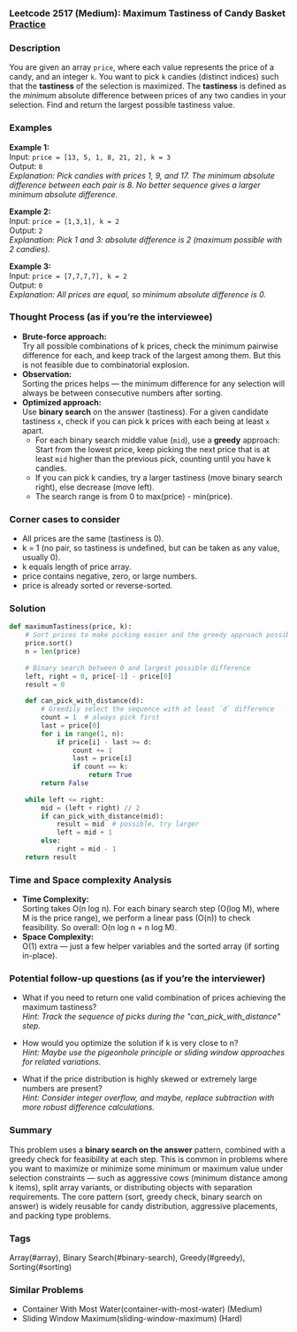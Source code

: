### Leetcode 2517 (Medium): Maximum Tastiness of Candy Basket [Practice](https://leetcode.com/problems/maximum-tastiness-of-candy-basket)

### Description  
You are given an array `price`, where each value represents the price of a candy, and an integer `k`. You want to pick `k` candies (distinct indices) such that the **tastiness** of the selection is maximized. The **tastiness** is defined as the *minimum* absolute difference between prices of any two candies in your selection. Find and return the largest possible tastiness value.

### Examples  

**Example 1:**  
Input: `price = [13, 5, 1, 8, 21, 2], k = 3`  
Output: `8`  
*Explanation: Pick candies with prices 1, 9, and 17. The minimum absolute difference between each pair is 8. No better sequence gives a larger minimum absolute difference.*

**Example 2:**  
Input: `price = [1,3,1], k = 2`  
Output: `2`  
*Explanation: Pick 1 and 3: absolute difference is 2 (maximum possible with 2 candies).*

**Example 3:**  
Input: `price = [7,7,7,7], k = 2`  
Output: `0`  
*Explanation: All prices are equal, so minimum absolute difference is 0.*

### Thought Process (as if you’re the interviewee)  
- **Brute-force approach:**  
  Try all possible combinations of k prices, check the minimum pairwise difference for each, and keep track of the largest among them. But this is not feasible due to combinatorial explosion.
- **Observation:**  
  Sorting the prices helps — the minimum difference for any selection will always be between consecutive numbers after sorting.
- **Optimized approach:**  
  Use **binary search** on the answer (tastiness). For a given candidate tastiness `x`, check if you can pick k prices with each being at least `x` apart.  
  - For each binary search middle value (`mid`), use a **greedy** approach: Start from the lowest price, keep picking the next price that is at least `mid` higher than the previous pick, counting until you have k candies.  
  - If you can pick k candies, try a larger tastiness (move binary search right), else decrease (move left).  
  - The search range is from 0 to max(price) - min(price).

### Corner cases to consider  
- All prices are the same (tastiness is 0).
- k = 1 (no pair, so tastiness is undefined, but can be taken as any value, usually 0).
- k equals length of price array.
- price contains negative, zero, or large numbers.
- price is already sorted or reverse-sorted.

### Solution

```python
def maximumTastiness(price, k):
    # Sort prices to make picking easier and the greedy approach possible
    price.sort()
    n = len(price)
    
    # Binary search between 0 and largest possible difference
    left, right = 0, price[-1] - price[0]
    result = 0
    
    def can_pick_with_distance(d):
        # Greedily select the sequence with at least `d` difference
        count = 1  # always pick first
        last = price[0]
        for i in range(1, n):
            if price[i] - last >= d:
                count += 1
                last = price[i]
                if count == k:
                    return True
        return False
    
    while left <= right:
        mid = (left + right) // 2
        if can_pick_with_distance(mid):
            result = mid  # possible, try larger
            left = mid + 1
        else:
            right = mid - 1
    return result
```

### Time and Space complexity Analysis  

- **Time Complexity:**  
  Sorting takes O(n log n). For each binary search step (O(log M), where M is the price range), we perform a linear pass (O(n)) to check feasibility. So overall: O(n log n + n log M).
- **Space Complexity:**  
  O(1) extra — just a few helper variables and the sorted array (if sorting in-place).

### Potential follow-up questions (as if you’re the interviewer)  

- What if you need to return one valid combination of prices achieving the maximum tastiness?  
  *Hint: Track the sequence of picks during the "can_pick_with_distance" step.*

- How would you optimize the solution if k is very close to n?  
  *Hint: Maybe use the pigeonhole principle or sliding window approaches for related variations.*

- What if the price distribution is highly skewed or extremely large numbers are present?  
  *Hint: Consider integer overflow, and maybe, replace subtraction with more robust difference calculations.*

### Summary
This problem uses a **binary search on the answer** pattern, combined with a greedy check for feasibility at each step. This is common in problems where you want to maximize or minimize some minimum or maximum value under selection constraints — such as aggressive cows (minimum distance among k items), split array variants, or distributing objects with separation requirements. The core pattern (sort, greedy check, binary search on answer) is widely reusable for candy distribution, aggressive placements, and packing type problems.

### Tags
Array(#array), Binary Search(#binary-search), Greedy(#greedy), Sorting(#sorting)

### Similar Problems
- Container With Most Water(container-with-most-water) (Medium)
- Sliding Window Maximum(sliding-window-maximum) (Hard)